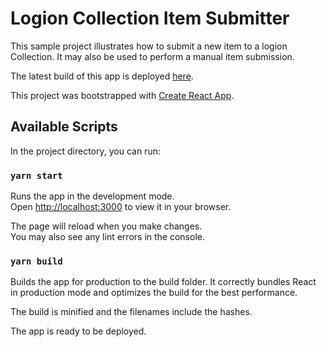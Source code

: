 # Logion Collection Item Submitter

This sample project illustrates how to submit a new item to a logion Collection. It may also be used to perform a manual item submission.

The latest build of this app is deployed [here](https://submit.logion.network/).

This project was bootstrapped with [Create React App](https://github.com/facebook/create-react-app).

## Available Scripts

In the project directory, you can run:

### `yarn start`

Runs the app in the development mode.\
Open [http://localhost:3000](http://localhost:3000) to view it in your browser.

The page will reload when you make changes.\
You may also see any lint errors in the console.

### `yarn build`

Builds the app for production to the build folder.
It correctly bundles React in production mode and optimizes the build for the best performance.

The build is minified and the filenames include the hashes.

The app is ready to be deployed.
